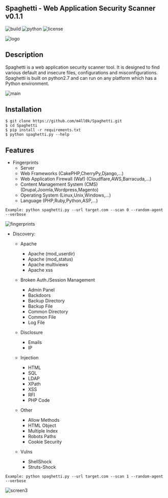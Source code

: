 ## Spaghetti - Web Application Security Scanner v0.1.1
![build](https://img.shields.io/badge/build-passing-green.svg) ![python](https://img.shields.io/badge/python-2.7-green.svg)  ![license](https://img.shields.io/badge/License-GPLv3-brightgreen.svg)

![logo](https://raw.githubusercontent.com/m4ll0k/Spaghetti/master/screens/logo.png)

## Description
Spaghetti is a web application security scanner tool. It is designed to find various default and insecure files, configurations and misconfigurations. Spaghetti is built on python2.7 and can run on any platform which has a Python environment.

![main](https://raw.githubusercontent.com/m4ll0k/Spaghetti/master/screens/screen1.png)

## Installation
```
$ git clone https://github.com/m4ll0k/Spaghetti.git
$ cd Spaghetti 
$ pip install -r requirements.txt
$ python spaghetti.py --help
```

## Features
- Fingerprints
  - Server
  - Web Frameworks (CakePHP,CherryPy,Django,...)
  - Web Application Firewall (Waf) (Cloudflare,AWS,Barracuda,...)
  - Content Management System (CMS) (Drupal,Joomla,Wordpress,Magento)
  - Operating System (Linux,Unix,Windows,...)
  - Language (PHP,Ruby,Python,ASP,...)
 
 ```
 Example: python spaghetti.py --url target.com --scan 0 --random-agent --verbose
 ```
 ![fingerprints](https://raw.githubusercontent.com/m4ll0k/Spaghetti/master/screens/screen2.png)

- Discovery:
  
  - Apache
    - Apache (mod_userdir)
    - Apache (mod_status)
    - Apache multiviews
    - Apache xss
  
  - Broken Auth./Session Management
    - Admin Panel
    - Backdoors
    - Backup Directory
    - Backup File
    - Common Directory
    - Common File
    - Log File
  
  - Disclosure
    - Emails
    - IP
  
  - Injection
    - HTML
    - SQL 
    - LDAP 
    - XPath
    - XSS
    - RFI
    - PHP Code
    
  - Other
    - Allow Methods
    - HTML Object
    - Multiple Index
    - Robots Paths
    - Cookie Security
    
  - Vulns
    - ShellShock
    - Struts-Shock
 ```
 Example: python spaghetti.py --url target.com --scan 1 --random-agent --verbose
 ```
 ![screen3](https://raw.githubusercontent.com/m4ll0k/Spaghetti/master/screens/screen3.png)

